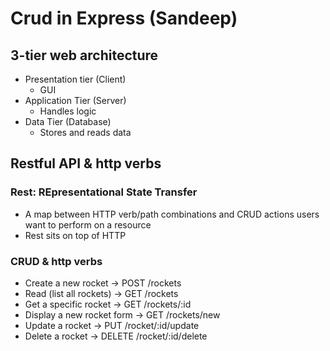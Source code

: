 # Crud in Express (Sandeep)

## 3-tier web architecture
- Presentation tier (Client)
  - GUI
- Application Tier (Server)
  - Handles logic
- Data Tier (Database)
  - Stores and reads data

## Restful API & http verbs

### Rest: REpresentational State Transfer
- A map between HTTP verb/path combinations and CRUD actions users want to perform on a resource
- Rest sits on top of HTTP

### CRUD & http verbs
- Create a new rocket -> POST /rockets
- Read (list all rockets) -> GET /rockets
- Get a specific rocket -> GET /rockets/:id 
- Display a new rocket form -> GET /rockets/new
- Update a rocket -> PUT /rocket/:id/update
- Delete a rocket -> DELETE /rocket/:id/delete


